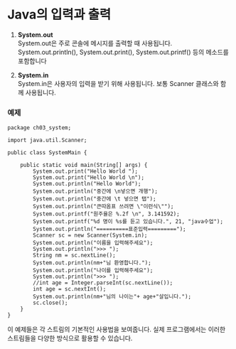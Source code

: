 # Java의 입력과 출력

1. **System.out**   
System.out은 주로 콘솔에 메시지를 출력할 때 사용됩니다. System.out.println(), System.out.print(), System.out.printf() 등의 메소드를 포함합니다

2. **System.in**   
System.in은 사용자의 입력을 받기 위해 사용됩니다. 보통 Scanner 클래스와 함께 사용됩니다.
### 예제
```
package ch03_system;

import java.util.Scanner;

public class SystemMain {

	public static void main(String[] args) {
		System.out.print("Hello World ");
		System.out.print("Hello World \n");
		System.out.println("Hello World");
		System.out.println("중간에 \n넣으면 개행");
		System.out.println("중간에 \t 넣으면 탭");
		System.out.println("큰따옴표 쓰려면 \"이런식\"");
		System.out.printf("원주율은 %.2f \n", 3.141592);
		System.out.printf("%d 명이 %s를 듣고 있습니다.", 21, "java수업");
		System.out.println("==========표준입력=========");
		Scanner sc = new Scanner(System.in);
		System.out.println("이름을 입력해주세요");
		System.out.println(">>> ");
		String nm = sc.nextLine();
		System.out.println(nm+"님 환영합니다.");
		System.out.println("나이를 입력해주세요");
		System.out.println(">>> ");
		//int age = Integer.parseInt(sc.nextLine());
		int age = sc.nextInt();
		System.out.println(nm+"님의 나이는"+ age+"살입니다.");
		sc.close();
	}
}
```
이 예제들은 각 스트림의 기본적인 사용법을 보여줍니다. 실제 프로그램에서는 이러한 스트림들을 다양한 방식으로 활용할 수 있습니다.